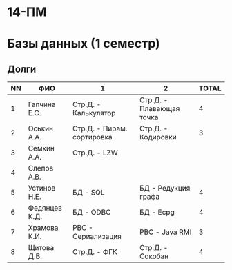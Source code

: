 # 14-ПМ
# Базы данных (1 семестр)

## Долги

| NN  | ФИО           | 1                               | 2                                    | TOTAL   |
| --- | ------------- | ------------------------------- | ------------------------------------ | ------- |
| 1   | Гапчина Е.С.  | Стр.Д. - Калькулятор            | Стр.Д. - Плавающая точка             | 4       |
| 2   | Оськин А.А.   | Стр.Д. - Пирам. сортировка      | Стр.Д. - Кодировки                   | 3       |
| 3   | Семкин А.А.   | Стр.Д. - LZW                    |                                      |         |
| 4   | Слепов А.В.   |                                 |                                      |         |
| 5   | Устинов Н.Е.  | БД - SQL                        | БД - Редукция графа                  | 4       |
| 6   | Федянцев К.Д. | БД - ODBC                       | БД - Ecpg                            | 4       |
| 7   | Храмова К.И.  | РВС - Сериализация              | РВС - Java RMI                       | 3       |
| 8   | Щитова Д.В.   | Стр.Д. - ФГК                    | Стр.Д. - Сокобан                     | 4       |
